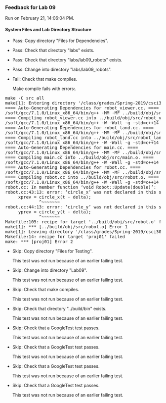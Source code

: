 ### Feedback for Lab 09

Run on February 21, 14:06:04 PM.


#### System Files and Lab Directory Structure

+ Pass: Copy directory "Files for Dependencies".



+ Pass: Check that directory "labs" exists.

+ Pass: Check that directory "labs/lab09_robots" exists.

+ Pass: Change into directory "labs/lab09_robots".

+ Fail: Check that make compiles.

    Make compile fails with errors:.
<pre>make -C src all
make[1]: Entering directory '/class/grades/Spring-2019/csci3081/student-repos/Lab_09_Feedback/repo-scher528/labs/lab09_robots/src'
==== Auto-Generating Dependencies for robot_viewer.cc. ====
/soft/gcc/7.1.0/Linux_x86_64/bin/g++ -MM -MF ../build/obj/src/robot_viewer.d -MP -MT ../build/obj/src/robot_viewer.o -W -Wall -g -std=c++14 -Wno-unused -c -I.. -I. -isystem/classes/grades/Spring-2019/csci3081/csel-s19c3081/include -isystem/classes/grades/Spring-2019/csci3081/csel-s19c3081/include/nanovg -isystem/classes/grades/Spring-2019/csci3081/csel-s19c3081/include/MinGfx-1.0 robot_viewer.cc
==== Compiling robot_viewer.cc into ../build/obj/src/robot_viewer.o. ====
/soft/gcc/7.1.0/Linux_x86_64/bin/g++ -W -Wall -g -std=c++14 -Wno-unused -c -I.. -I. -isystem/classes/grades/Spring-2019/csci3081/csel-s19c3081/include -isystem/classes/grades/Spring-2019/csci3081/csel-s19c3081/include/nanovg -isystem/classes/grades/Spring-2019/csci3081/csel-s19c3081/include/MinGfx-1.0  -c -o  ../build/obj/src/robot_viewer.o robot_viewer.cc
==== Auto-Generating Dependencies for robot_land.cc. ====
/soft/gcc/7.1.0/Linux_x86_64/bin/g++ -MM -MF ../build/obj/src/robot_land.d -MP -MT ../build/obj/src/robot_land.o -W -Wall -g -std=c++14 -Wno-unused -c -I.. -I. -isystem/classes/grades/Spring-2019/csci3081/csel-s19c3081/include -isystem/classes/grades/Spring-2019/csci3081/csel-s19c3081/include/nanovg -isystem/classes/grades/Spring-2019/csci3081/csel-s19c3081/include/MinGfx-1.0 robot_land.cc
==== Compiling robot_land.cc into ../build/obj/src/robot_land.o. ====
/soft/gcc/7.1.0/Linux_x86_64/bin/g++ -W -Wall -g -std=c++14 -Wno-unused -c -I.. -I. -isystem/classes/grades/Spring-2019/csci3081/csel-s19c3081/include -isystem/classes/grades/Spring-2019/csci3081/csel-s19c3081/include/nanovg -isystem/classes/grades/Spring-2019/csci3081/csel-s19c3081/include/MinGfx-1.0  -c -o  ../build/obj/src/robot_land.o robot_land.cc
==== Auto-Generating Dependencies for main.cc. ====
/soft/gcc/7.1.0/Linux_x86_64/bin/g++ -MM -MF ../build/obj/src/main.d -MP -MT ../build/obj/src/main.o -W -Wall -g -std=c++14 -Wno-unused -c -I.. -I. -isystem/classes/grades/Spring-2019/csci3081/csel-s19c3081/include -isystem/classes/grades/Spring-2019/csci3081/csel-s19c3081/include/nanovg -isystem/classes/grades/Spring-2019/csci3081/csel-s19c3081/include/MinGfx-1.0 main.cc
==== Compiling main.cc into ../build/obj/src/main.o. ====
/soft/gcc/7.1.0/Linux_x86_64/bin/g++ -W -Wall -g -std=c++14 -Wno-unused -c -I.. -I. -isystem/classes/grades/Spring-2019/csci3081/csel-s19c3081/include -isystem/classes/grades/Spring-2019/csci3081/csel-s19c3081/include/nanovg -isystem/classes/grades/Spring-2019/csci3081/csel-s19c3081/include/MinGfx-1.0  -c -o  ../build/obj/src/main.o main.cc
==== Auto-Generating Dependencies for robot.cc. ====
/soft/gcc/7.1.0/Linux_x86_64/bin/g++ -MM -MF ../build/obj/src/robot.d -MP -MT ../build/obj/src/robot.o -W -Wall -g -std=c++14 -Wno-unused -c -I.. -I. -isystem/classes/grades/Spring-2019/csci3081/csel-s19c3081/include -isystem/classes/grades/Spring-2019/csci3081/csel-s19c3081/include/nanovg -isystem/classes/grades/Spring-2019/csci3081/csel-s19c3081/include/MinGfx-1.0 robot.cc
==== Compiling robot.cc into ../build/obj/src/robot.o. ====
/soft/gcc/7.1.0/Linux_x86_64/bin/g++ -W -Wall -g -std=c++14 -Wno-unused -c -I.. -I. -isystem/classes/grades/Spring-2019/csci3081/csel-s19c3081/include -isystem/classes/grades/Spring-2019/csci3081/csel-s19c3081/include/nanovg -isystem/classes/grades/Spring-2019/csci3081/csel-s19c3081/include/MinGfx-1.0  -c -o  ../build/obj/src/robot.o robot.cc
robot.cc: In member function ‘void Robot::Update(double)’:
robot.cc:43:13: error: ‘circle_x’ was not declared in this scope
     xprev = circle_x(t - delta);
             ^~~~~~~~
robot.cc:44:13: error: ‘circle_y’ was not declared in this scope
     yprev = circle_y(t - delta);
             ^~~~~~~~
Makefile:105: recipe for target '../build/obj/src/robot.o' failed
make[1]: *** [../build/obj/src/robot.o] Error 1
make[1]: Leaving directory '/class/grades/Spring-2019/csci3081/student-repos/Lab_09_Feedback/repo-scher528/labs/lab09_robots/src'
Makefile:14: recipe for target 'proj01' failed
make: *** [proj01] Error 2
</pre>



+ Skip: Copy directory "Files for Testing".

  This test was not run because of an earlier failing test.

+ Skip: Change into directory "Lab09".

  This test was not run because of an earlier failing test.

+ Skip: Check that make compiles.

  This test was not run because of an earlier failing test.

+ Skip: Check that directory "../build/bin" exists.

  This test was not run because of an earlier failing test.

+ Skip: Check that a GoogleTest test passes.

  This test was not run because of an earlier failing test.

+ Skip: Check that a GoogleTest test passes.

  This test was not run because of an earlier failing test.

+ Skip: Check that a GoogleTest test passes.

  This test was not run because of an earlier failing test.

+ Skip: Check that a GoogleTest test passes.

  This test was not run because of an earlier failing test.

